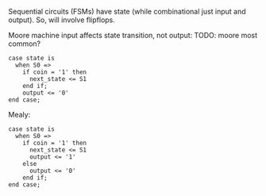 <!-- SPDX-License-Identifier: zlib-acknowledgement -->
Sequential circuits (FSMs) have state (while combinational just input and output).
So, will involve flipflops.

Moore machine input affects state transition, not output:
TODO: moore most common?
```
case state is
  when S0 =>
    if coin = '1' then
      next_state <= S1
    end if;
    output <= '0'
end case;
```
Mealy:
```
case state is
  when S0 =>
    if coin = '1' then
      next_state <= S1
      output <= '1'
    else
      output <= '0'
    end if;
end case;
```
